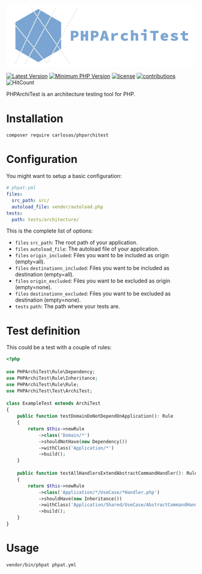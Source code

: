 ![PHPat](./docs/logo.png "PHPArchiTest logo")

[![Latest Version](https://img.shields.io/packagist/v/carlosas/phparchitest.svg?style=flat-square)](https://packagist.org/packages/carlosas/phparchitest)
[![Minimum PHP Version](https://img.shields.io/badge/php-%3E%3D_7.1-8892BF.svg?style=flat-square)](https://github.com/carlosas/phparchitest)
[![license](https://img.shields.io/github/license/mashape/apistatus.svg?style=flat-square&color=brightgreen)](LICENSE)
[![contributions](https://img.shields.io/badge/contributions-welcome-brightgreen.svg?style=flat-square)](https://github.com/carlosas/phparchitest/issues)
![HitCount](http://hits.dwyl.com/carlosas/php-architest.svg)

PHPArchiTest is an architecture testing tool for PHP.

# Installation
```bash
composer require carlosas/phparchitest
```

# Configuration
You might want to setup a basic configuration:
```yaml
# phpat.yml
files:
  src_path: src/
  autoload_file: vendor/autoload.php
tests:
  path: tests/architecture/
```
This is the complete list of options:
* `files` `src_path`: The root path of your application.
* `files` `autoload_file`: The autoload file of your application.
* `files` `origin_included`: Files you want to be included as origin (empty=all).
* `files` `destinationn_included`: Files you want to be included as destination (empty=all).
* `files` `origin_excluded`: Files you want to be excluded as origin (empty=none).
* `files` `destinationn_excluded`: Files you want to be excluded as destination (empty=none).
* `tests` `path`: The path where your tests are.

# Test definition
This could be a test with a couple of rules:
```php
<?php

use PHPArchiTest\Rule\Dependency;
use PHPArchiTest\Rule\Inheritance;
use PHPArchiTest\Rule\Rule;
use PHPArchiTest\Test\ArchiTest;

class ExampleTest extends ArchiTest
{
    public function testDomainDoNotDependOnApplication(): Rule
    {
        return $this->newRule
            ->class('Domain/*')
            ->shouldNotHave(new Dependency())
            ->withClass('Application/*')
            ->build();
    }
    
    public function testAllHandlersExtendAbstractCommandHandler(): Rule
    {
        return $this->newRule
            ->class('Application/*/UseCase/*Handler.php')
            ->shouldHave(new Inheritance())
            ->withClass('Application/Shared/UseCase/AbstractCommandHandler.php')
            ->build();
    }
}
```

# Usage
```bash
vendor/bin/phpat phpat.yml
```
